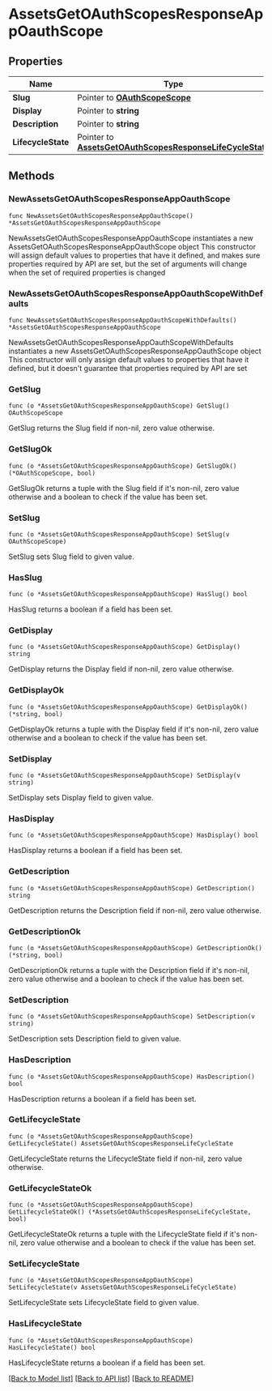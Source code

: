 # AssetsGetOAuthScopesResponseAppOauthScope

## Properties

Name | Type | Description | Notes
------------ | ------------- | ------------- | -------------
**Slug** | Pointer to [**OAuthScopeScope**](OAuthScopeScope.md) |  | [optional] 
**Display** | Pointer to **string** |  | [optional] 
**Description** | Pointer to **string** |  | [optional] 
**LifecycleState** | Pointer to [**AssetsGetOAuthScopesResponseLifeCycleState**](AssetsGetOAuthScopesResponseLifeCycleState.md) |  | [optional] 

## Methods

### NewAssetsGetOAuthScopesResponseAppOauthScope

`func NewAssetsGetOAuthScopesResponseAppOauthScope() *AssetsGetOAuthScopesResponseAppOauthScope`

NewAssetsGetOAuthScopesResponseAppOauthScope instantiates a new AssetsGetOAuthScopesResponseAppOauthScope object
This constructor will assign default values to properties that have it defined,
and makes sure properties required by API are set, but the set of arguments
will change when the set of required properties is changed

### NewAssetsGetOAuthScopesResponseAppOauthScopeWithDefaults

`func NewAssetsGetOAuthScopesResponseAppOauthScopeWithDefaults() *AssetsGetOAuthScopesResponseAppOauthScope`

NewAssetsGetOAuthScopesResponseAppOauthScopeWithDefaults instantiates a new AssetsGetOAuthScopesResponseAppOauthScope object
This constructor will only assign default values to properties that have it defined,
but it doesn't guarantee that properties required by API are set

### GetSlug

`func (o *AssetsGetOAuthScopesResponseAppOauthScope) GetSlug() OAuthScopeScope`

GetSlug returns the Slug field if non-nil, zero value otherwise.

### GetSlugOk

`func (o *AssetsGetOAuthScopesResponseAppOauthScope) GetSlugOk() (*OAuthScopeScope, bool)`

GetSlugOk returns a tuple with the Slug field if it's non-nil, zero value otherwise
and a boolean to check if the value has been set.

### SetSlug

`func (o *AssetsGetOAuthScopesResponseAppOauthScope) SetSlug(v OAuthScopeScope)`

SetSlug sets Slug field to given value.

### HasSlug

`func (o *AssetsGetOAuthScopesResponseAppOauthScope) HasSlug() bool`

HasSlug returns a boolean if a field has been set.

### GetDisplay

`func (o *AssetsGetOAuthScopesResponseAppOauthScope) GetDisplay() string`

GetDisplay returns the Display field if non-nil, zero value otherwise.

### GetDisplayOk

`func (o *AssetsGetOAuthScopesResponseAppOauthScope) GetDisplayOk() (*string, bool)`

GetDisplayOk returns a tuple with the Display field if it's non-nil, zero value otherwise
and a boolean to check if the value has been set.

### SetDisplay

`func (o *AssetsGetOAuthScopesResponseAppOauthScope) SetDisplay(v string)`

SetDisplay sets Display field to given value.

### HasDisplay

`func (o *AssetsGetOAuthScopesResponseAppOauthScope) HasDisplay() bool`

HasDisplay returns a boolean if a field has been set.

### GetDescription

`func (o *AssetsGetOAuthScopesResponseAppOauthScope) GetDescription() string`

GetDescription returns the Description field if non-nil, zero value otherwise.

### GetDescriptionOk

`func (o *AssetsGetOAuthScopesResponseAppOauthScope) GetDescriptionOk() (*string, bool)`

GetDescriptionOk returns a tuple with the Description field if it's non-nil, zero value otherwise
and a boolean to check if the value has been set.

### SetDescription

`func (o *AssetsGetOAuthScopesResponseAppOauthScope) SetDescription(v string)`

SetDescription sets Description field to given value.

### HasDescription

`func (o *AssetsGetOAuthScopesResponseAppOauthScope) HasDescription() bool`

HasDescription returns a boolean if a field has been set.

### GetLifecycleState

`func (o *AssetsGetOAuthScopesResponseAppOauthScope) GetLifecycleState() AssetsGetOAuthScopesResponseLifeCycleState`

GetLifecycleState returns the LifecycleState field if non-nil, zero value otherwise.

### GetLifecycleStateOk

`func (o *AssetsGetOAuthScopesResponseAppOauthScope) GetLifecycleStateOk() (*AssetsGetOAuthScopesResponseLifeCycleState, bool)`

GetLifecycleStateOk returns a tuple with the LifecycleState field if it's non-nil, zero value otherwise
and a boolean to check if the value has been set.

### SetLifecycleState

`func (o *AssetsGetOAuthScopesResponseAppOauthScope) SetLifecycleState(v AssetsGetOAuthScopesResponseLifeCycleState)`

SetLifecycleState sets LifecycleState field to given value.

### HasLifecycleState

`func (o *AssetsGetOAuthScopesResponseAppOauthScope) HasLifecycleState() bool`

HasLifecycleState returns a boolean if a field has been set.


[[Back to Model list]](../README.md#documentation-for-models) [[Back to API list]](../README.md#documentation-for-api-endpoints) [[Back to README]](../README.md)


